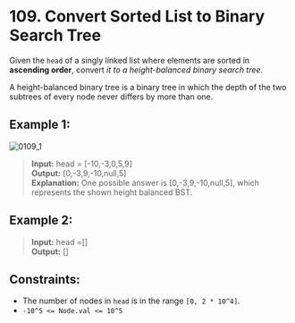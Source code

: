 # 109. Convert Sorted List to Binary Search Tree

Given the `head` of a singly linked list where elements are sorted in **ascending order**, 
convert *it to a height-balanced binary search tree*.

A height-balanced binary tree is a binary tree in which the depth of the two subtrees of every node never differs by more than one.

## Example 1:
![0109_1](https://assets.leetcode.com/uploads/2020/08/17/linked.jpg)
> **Input:** head = [-10,-3,0,5,9]  
> **Output:**  [0,-3,9,-10,null,5]  
> **Explanation:** One possible answer is [0,-3,9,-10,null,5], which represents the shown height balanced BST.

## Example 2:
> **Input:** head =[]  
> **Output:** []  


## Constraints:
* The number of nodes in `head` is in the range `[0, 2 * 10^4]`.
* `-10^5 <= Node.val <= 10^5`